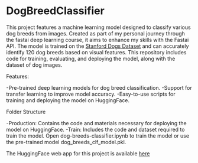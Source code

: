 # DogBreedClassifier

This project features a machine learning model designed to classify various dog breeds from images. Created as part of my personal journey through the fastai deep learning course, it aims to enhance my skills with the Fastai API. The model is trained on the [Stanford Dogs Dataset](https://www.kaggle.com/datasets/jessicali9530/stanford-dogs-dataset) and can accurately identify 120 dog breeds based on visual features. This repository includes code for training, evaluating, and deploying the model, along with the dataset of dog images.


Features:

-Pre-trained deep learning models for dog breed classification.
-Support for transfer learning to improve model accuracy.
-Easy-to-use scripts for training and deploying the model on HuggingFace.

Folder Structure

-Production: Contains the code and materials necessary for deploying the model on HuggingFace.
-Train: Includes the code and dataset required to train the model. Open dog-breeds-classifier.ipynb to train the model or use the pre-trained model dog_breeds_clf_model.pkl.

The HuggingFace web app for this project is available [here](https://huggingface.co/spaces/infin1ty/simple)
